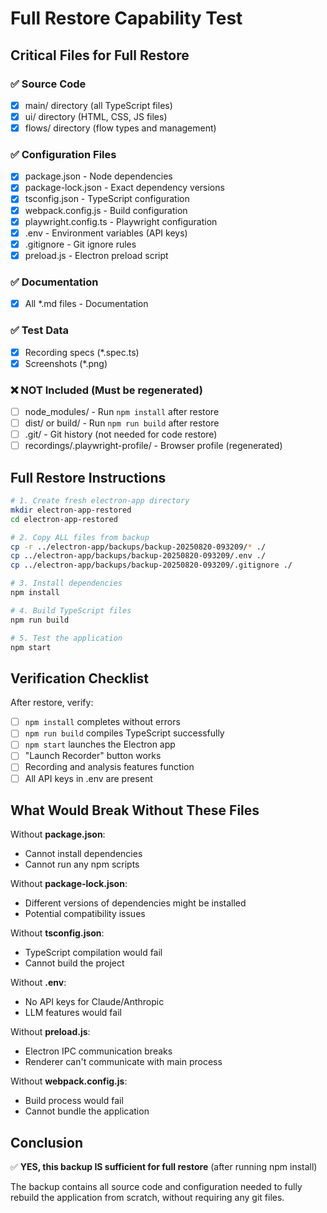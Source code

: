 # Full Restore Capability Test

## Critical Files for Full Restore

### ✅ Source Code
- [x] main/ directory (all TypeScript files)
- [x] ui/ directory (HTML, CSS, JS files)  
- [x] flows/ directory (flow types and management)

### ✅ Configuration Files
- [x] package.json - Node dependencies
- [x] package-lock.json - Exact dependency versions
- [x] tsconfig.json - TypeScript configuration
- [x] webpack.config.js - Build configuration
- [x] playwright.config.ts - Playwright configuration
- [x] .env - Environment variables (API keys)
- [x] .gitignore - Git ignore rules
- [x] preload.js - Electron preload script

### ✅ Documentation
- [x] All *.md files - Documentation

### ✅ Test Data
- [x] Recording specs (*.spec.ts)
- [x] Screenshots (*.png)

### ❌ NOT Included (Must be regenerated)
- [ ] node_modules/ - Run `npm install` after restore
- [ ] dist/ or build/ - Run `npm run build` after restore
- [ ] .git/ - Git history (not needed for code restore)
- [ ] recordings/.playwright-profile/ - Browser profile (regenerated)

## Full Restore Instructions

```bash
# 1. Create fresh electron-app directory
mkdir electron-app-restored
cd electron-app-restored

# 2. Copy ALL files from backup
cp -r ../electron-app/backups/backup-20250820-093209/* ./
cp ../electron-app/backups/backup-20250820-093209/.env ./
cp ../electron-app/backups/backup-20250820-093209/.gitignore ./

# 3. Install dependencies
npm install

# 4. Build TypeScript files
npm run build

# 5. Test the application
npm start
```

## Verification Checklist

After restore, verify:
- [ ] `npm install` completes without errors
- [ ] `npm run build` compiles TypeScript successfully
- [ ] `npm start` launches the Electron app
- [ ] "Launch Recorder" button works
- [ ] Recording and analysis features function
- [ ] All API keys in .env are present

## What Would Break Without These Files

Without **package.json**: 
- Cannot install dependencies
- Cannot run any npm scripts

Without **package-lock.json**:
- Different versions of dependencies might be installed
- Potential compatibility issues

Without **tsconfig.json**:
- TypeScript compilation would fail
- Cannot build the project

Without **.env**:
- No API keys for Claude/Anthropic
- LLM features would fail

Without **preload.js**:
- Electron IPC communication breaks
- Renderer can't communicate with main process

Without **webpack.config.js**:
- Build process would fail
- Cannot bundle the application

## Conclusion

✅ **YES, this backup IS sufficient for full restore** (after running npm install)

The backup contains all source code and configuration needed to fully rebuild the application from scratch, without requiring any git files.